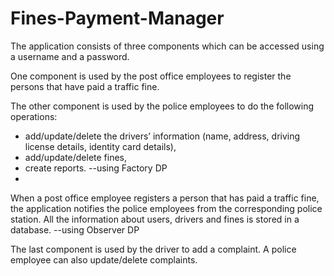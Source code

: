 # Fines-Payment-Manager
The application consists of three components which can be accessed using a username and a password. 

One component is used by the post office employees to register the persons that have paid a traffic fine. 

The other component is used by the police employees to do the following operations: 
- add/update/delete the drivers’ information (name, address, driving license details, identity card details), 
- add/update/delete fines, 
- create reports.  --using Factory DP
- 
When a post office employee registers a person that has paid a traffic fine, the application notifies the police employees from the corresponding police station. All the information about users, drivers and fines is stored in a database. --using Observer DP

The last component is used by the driver to add a complaint. A police employee can also update/delete complaints.
